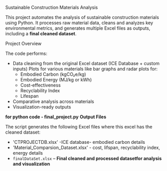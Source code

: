 Sustainable Construction Materials Analysis 

This project automates the analysis of sustainable construction materials using Python. It processes raw material data, cleans and analyzes key environmental metrics, and generates multiple Excel files as outputs, including a **final cleaned dataset**.

 Project Overview

The code performs:
- Data cleaning from the original Excel dataset (ICE Database + custom inputs)
Plots for various materials like bar graphs and radar plots for:
  - Embodied Carbon (kgCO₂e/kg)
  - Embodied Energy (MJ/kg or kWh)
  - Cost-effectiveness
  - Recyclability Index
  - Lifespan
- Comparative analysis across materials
- Visualization-ready outputs

**for python code - final_project.py**
  **Output Files**

The script generates the following Excel files where this excel has the cleaned dataset:
- 'CTPROJECTDB.xlsx' -ICE database- embodied carbon details
- 'Material_Comparsion_Dataset.xlsx' - cost, lifspan, recyclability index, energy details
- `finalDataSet.xlsx` – **Final cleaned and processed datasetfor analysis and visualization**

